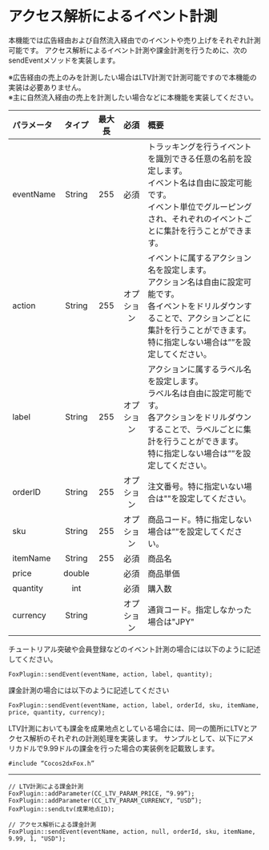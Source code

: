 # アクセス解析によるイベント計測
本機能では広告経由および自然流入経由でのイベントや売り上げをそれぞれ計測可能です。
アクセス解析によるイベント計測や課金計測を行うために、次のsendEventメソッドを実装します。

※広告経由の売上のみを計測したい場合はLTV計測で計測可能ですので本機能の実装は必要ありません。<br>※主に自然流入経由の売上を計測したい場合などに本機能を実装してください。|パラメータ|タイプ|最大長|必須|概要|
|:---|:---:|:---:|:---:|:---|
|eventName|String|255|必須|トラッキングを行うイベントを識別できる任意の名前を設定します。<br>イベント名は自由に設定可能です。<br>イベント単位でグルーピングされ、それぞれのイベントごとに集計を行うことができます。||action|String|255|オプション|イベントに属するアクション名を設定します。<br>アクション名は自由に設定可能です。<br>各イベントをドリルダウンすることで、アクションごとに集計を行うことができます。<br>特に指定しない場合は””を設定してください。|
|label|String|255|オプション|アクションに属するラベル名を設定します。<br>ラベル名は自由に設定可能です。<br>各アクションをドリルダウンすることで、ラベルごとに集計を行うことができます。<br>特に指定しない場合は””を設定してください。||orderID|String|255|オプション|注文番号。特に指定いない場合は""を設定してください。|
|sku|String|255|オプション|商品コード。特に指定しない場合は””を設定してください。||itemName|String|255|必須|商品名||price|double||必須|商品単価|
|quantity|int||必須|購入数||currency|String||オプション|通貨コード。指定しなかった場合は"JPY"|チュートリアル突破や会員登録などのイベント計測の場合には以下のように記述してください。
	FoxPlugin::sendEvent(eventName, action, label, quantity);課金計測の場合には以下のように記述してください
	FoxPlugin::sendEvent(eventName, action, label, orderId, sku, itemName, price, quantity, currency);LTV計測においても課金を成果地点としている場合には、同一の箇所にLTVとアクセス解析のそれぞれの計測処理を実装します。
サンプルとして、以下にアメリカドルで9.99ドルの課金を行った場合の実装例を記載致します。




	#include “Cocos2dxFox.h”---

	// LTV計測による課金計測	FoxPlugin::addParameter(CC_LTV_PARAM_PRICE, “9.99”);	FoxPlugin::addParameter(CC_LTV_PARAM_CURRENCY, “USD”);	FoxPlugin::sendLtv(成果地点ID);
	// アクセス解析による課金計測
	FoxPlugin::sendEvent(eventName, action, null, orderId, sku, itemName, 9.99, 1, "USD");